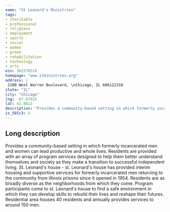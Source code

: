 ```yaml
---
name: "St Leonard's Ministries"
tags:
- charitable
- professional
- religious
- employment
- sports
- social
- women
- greek
- rehabilitation
- technology
- arts
ein: 362378516
homepage: "www.slministries.org"
address: |
 2100 West Warren Boulevard, \nChicago, IL 606122310
state: "IL"
city: "Chicago"
lng: -87.67915
lat: 41.8822
description: "Provides a community-based setting in which formerly incarcerated men and women can lead productive and whole lives. Residents are provided with an array of program services designed to help them better understand themselves and society as they make a transition to successful independent living. "
is_501c3: X
---
```


## Long description

Provides a community-based setting in which formerly incarcerated men and women can lead productive and whole lives. Residents are provided with an array of program services designed to help them better understand themselves and society as they make a transition to successful independent living. St. Leonard's house - st. Leonard's house has provided interim housing and supportive services for formerly incarcerated men returning to the community from illinois prisons since it opened in 1954. Residents are as broadly diverse as the neighborhoods from which they come. Program participants come to st. Leonard's house to find a safe environment in which they can develop skills to rebuild their lives and reshape their futures. Residential area houses 40 residents and annually provides services to around 150 men. 
